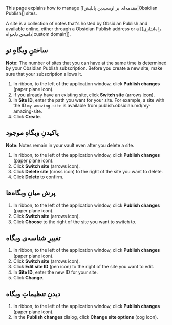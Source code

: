 
This page explains how to manage [[مقدمه‌ای بر اوبسیدین پابلیش|Obsidian Publish]] sites.


A site is a collection of notes that's hosted by Obsidian Publish and available online, either through a Obsidian Publish address or a [[راه‌اندازیِ دامنه‌ی دلخواه|custom domain]].

## ساختنِ وبگاهِ نو

**Note:** The number of sites that you can have at the same time is determined by your Obsidian Publish subscription. Before you create a new site, make sure that your subscription allows it.

1. In ribbon, to the left of the application window, click **Publish changes** (paper plane icon).
2. If you already have an existing site, click **Switch site** (arrows icon).
3. In **Site ID**, enter the path you want for your site. For example, a site with the ID `my-amazing-site` is available from publish.obsidian.md/my-amazing-site.
4. Click **Create**.

## پاکیدنِ وبگاهِ موجود

**Note:** Notes remain in your vault even after you delete a site.

1. In ribbon, to the left of the application window, click **Publish changes** (paper plane icon).
2. Click **Switch site** (arrows icon).
3. Click **Delete site** (cross icon) to the right of the site you want to delete.
4. Click **Delete** to confirm.

## پرش میانِ وبگاه‌ها

1. In ribbon, to the left of the application window, click **Publish changes** (paper plane icon).
2. Click **Switch site** (arrows icon).
3. Click **Choose** to the right of the site you want to switch to.

## تغییرِ شناسه‌ی وبگاه

1. In ribbon, to the left of the application window, click **Publish changes** (paper plane icon).
2. Click **Switch site** (arrows icon).
3. Click **Edit site ID** (pen icon) to the right of the site you want to edit.
4. In **Site ID**, enter the new ID for your site.
5. Click **Change**.

## دیدنِ تنظیماتِ وبگاه

1. In ribbon, to the left of the application window, click **Publish changes** (paper plane icon).
2. In the **Publish changes** dialog, click **Change site options** (cog icon).
